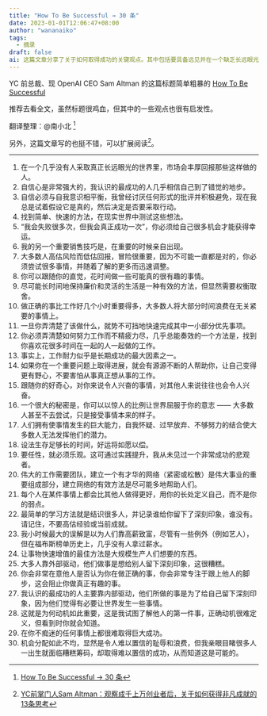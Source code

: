 ```yaml
---
title: "How To Be Successful → 30 条"
date: 2023-01-01T12:06:47+08:00
author: "wananaiko"
tags:
  - 摘录
draft: false
ai: 这篇文章分享了关于如何取得成功的关键观点。其中包括要具备远见并在一个缺乏长远眼光的世界中寻求市场回报，平衡自信与自我意识，快速测试想法，给自己多次机会以获得幸运，重要时刻亲自出现，重视冒险并随着经验的增长及时调整，跟随好奇心，保持廉价和灵活的生活方式，专注于做正确的事情，将优先事项快速完成，与喜欢的人一起工作，借助他人的帮助来取得进展，以及寻找正确的动机去影响世界。同时，还强调了要乐观、建立才华网络、用长处定义自己、通过大规模生产实现增值、关注内部驱动力，以及充分利用手中的筹码。
---
```


YC 前总裁、现 OpenAI CEO Sam Altman 的这篇标题简单粗暴的 [How To Be Successful](https://blog.samaltman.com/how-to-be-successful) 

推荐去看全文，虽然标题很鸡血，但其中的一些观点也很有启发性。

翻译整理：@南小北 [^1]

[^1]:[How To Be Successful → 30 条](https://www.v2ex.com/t/908948)

另外，这篇文章写的也挺不错，可以扩展阅读[^2]。

[^2]:[YC前掌门人Sam Altman：观察成千上万创业者后，关于如何获得非凡成就的13条思考](https://mp.weixin.qq.com/s/pQYztNmmQ6W4fRxPIEsWYQ)

---

1. 在一个几乎没有人采取真正长远眼光的世界里，市场会丰厚回报那些这样做的人。
2. 自信心是非常强大的，我认识的最成功的人几乎相信自己到了错觉的地步。
3. 自信必须与自我意识相平衡，我曾经讨厌任何形式的批评并积极避免，现在我总是试着假设它是真的，然后决定是否要采取行动。
4. 找到简单、快速的方法，在现实世界中测试这些想法。
5. “我会失败很多次，但我会真正成功一次”，你必须给自己很多机会才能获得幸运。
6. 我的另一个重要销售技巧是，在重要的时候亲自出现。
7. 大多数人高估风险而低估回报，冒险很重要，因为不可能一直都是对的，你必须尝试很多事情，并随着了解的更多而迅速调整。
8. 你可以跟随你的直觉，花时间做一些可能真的很有趣的事情。
9. 尽可能长时间地保持廉价和灵活的生活是一种有效的方法，但显然需要权衡取舍。
10. 做正确的事比工作好几个小时重要得多，大多数人将大部分时间浪费在无关紧要的事情上。
11. 一旦你弄清楚了该做什么，就势不可挡地快速完成其中一小部分优先事项。
12. 你必须弄清楚如何努力工作而不精疲力尽，几乎总能奏效的一个方法是，找到你喜欢花很多时间在一起的人一起做的工作。
13. 事实上，工作耐力似乎是长期成功的最大因素之一。
14. 如果你在一个重要问题上取得进展，就会有源源不断的人帮助你，让自己变得更有野心，不要害怕从事真正想从事的工作。
15. 跟随你的好奇心，对你来说令人兴奋的事情，对其他人来说往往也会令人兴奋。
16. 一个很大的秘密是，你可以以惊人的比例让世界屈服于你的意志 —— 大多数人甚至不去尝试，只是接受事情本来的样子。
17. 人们拥有使事情发生的巨大能力，自我怀疑、过早放弃、不够努力的结合使大多数人无法发挥他们的潜力。
18. 设法生存足够长的时间，好运将如愿以偿。
19. 要任性，就必须乐观。这可通过实践提升，我从未见过一个非常成功的悲观者。
20. 伟大的工作需要团队，建立一个有才华的网络（紧密或松散）是伟大事业的重要组成部分，建立网络的有效方法是尽可能多地帮助人们。
21. 每个人在某件事情上都会比其他人做得更好，用你的长处定义自己，而不是你的弱点。
22. 最简单的学习方法就是结识很多人，并记录谁给你留下了深刻印象，谁没有。请记住，不要高估经验或当前成就。
23. 我小时候最大的误解是以为人们靠高薪致富，尽管有一些例外（例如艺人），但在福布斯榜单历史上，几乎没有人拿过薪水。
24. 让事物快速增值的最佳方法是大规模生产人们想要的东西。
25. 大多人靠外部驱动，他们做事是想给别人留下深刻印象，这很糟糕。
26. 你会非常在意他人是否认为你在做正确的事，你会非常专注于跟上他人的脚步，这会阻止你做真正有趣的事。
27. 我认识的最成功的人主要靠内部驱动，他们所做的事是为了给自己留下深刻印象，因为他们觉得有必要让世界发生一些事情。
28. 这就是为何动机如此重要，这是我试图了解他人的第一件事，正确动机很难定义，但看到时你就会知道。
29. 在你不痴迷的任何事情上都很难取得巨大成功。
30. 机会分配如此不均，显然是令人难以置信的耻辱和浪费，但我亲眼目睹很多人一出生就面临糟糕筹码，却取得难以置信的成功，从而知道这是可能的。
